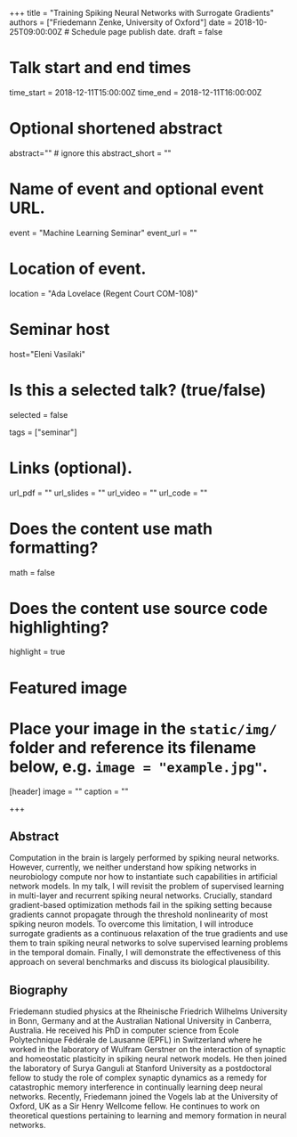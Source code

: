+++
title = "Training Spiking Neural Networks with Surrogate Gradients"
authors = ["Friedemann Zenke, University of Oxford"]
date = 2018-10-25T09:00:00Z  # Schedule page publish date.
draft = false

# Talk start and end times
time_start = 2018-12-11T15:00:00Z
time_end = 2018-12-11T16:00:00Z

# Optional shortened abstract
abstract="" # ignore this
abstract_short = ""

# Name of event and optional event URL.
event = "Machine Learning Seminar"
event_url = ""

# Location of event.
location = "Ada Lovelace (Regent Court COM-108)"

# Seminar host
host="Eleni Vasilaki"

# Is this a selected talk? (true/false)
selected = false

tags = ["seminar"]

# Links (optional).
url_pdf = ""
url_slides = ""
url_video = ""
url_code = ""

# Does the content use math formatting?
math = false

# Does the content use source code highlighting?
highlight = true

# Featured image
# Place your image in the `static/img/` folder and reference its filename below, e.g. `image = "example.jpg"`.
[header]
image = ""
caption = ""

+++

## Abstract

Computation in the brain is largely performed by spiking neural networks. However, currently, we neither understand how spiking networks in neurobiology compute nor how to instantiate such capabilities in artificial network models. In my talk, I will revisit the problem of supervised learning in multi-layer and recurrent spiking neural networks. Crucially, standard gradient-based optimization methods fail in the spiking setting because gradients cannot propagate through the threshold nonlinearity of most spiking neuron models. To overcome this limitation, I will introduce surrogate gradients as a continuous relaxation of the true gradients and use them to train spiking neural networks to solve supervised learning problems in the temporal domain. Finally, I will demonstrate the effectiveness of this approach on several benchmarks and discuss its biological plausibility.

## Biography

Friedemann studied physics at the Rheinische Friedrich Wilhelms University in Bonn, Germany and at the Australian National University in Canberra, Australia. He received his PhD in computer science from Ecole Polytechnique Fédérale de Lausanne (EPFL) in Switzerland where he worked in the laboratory of Wulfram Gerstner on the interaction of synaptic and homeostatic plasticity in spiking neural network models. He then joined the laboratory of Surya Ganguli at Stanford University as a postdoctoral fellow to study the role of complex synaptic dynamics as a remedy for catastrophic memory interference in continually learning deep neural networks. Recently, Friedemann joined the Vogels lab at the University of Oxford, UK as a Sir Henry Wellcome fellow. He continues to work on theoretical questions pertaining to learning and memory formation in neural networks.
